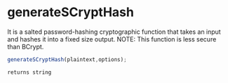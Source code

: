 # generateSCryptHash

It is a salted password-hashing cryptographic function that takes an input and hashes it into a fixed size output.
NOTE: This function is less secure than BCrypt.

```javascript
generateSCryptHash(plaintext,options);
```

```javascript
returns string
```
